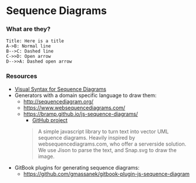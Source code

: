 # Sequence Diagrams

### What are they?

``` sequence
Title: Here is a title
A->B: Normal line
B-->C: Dashed line
C->>D: Open arrow
D-->>A: Dashed open arrow
```

### Resources

* [Visual Syntax for Sequence Diagrams](https://www.smartdraw.com/sequence-diagram/#sequenceDiagramNotations)
* Generators with a domain specific language to draw them:
    * http://sequencediagram.org/
    * https://www.websequencediagrams.com/
    * https://bramp.github.io/js-sequence-diagrams/
        * [GitHub project](https://github.com/bramp/js-sequence-diagrams)
        > A simple javascript library to turn text into vector UML sequence diagrams. Heavily inspired by websequencediagrams.com, who offer a serverside solution. We use Jison to parse the text, and Snap.svg to draw the image.
* GitBook plugins for generating sequence diagrams:
    * https://github.com/gmassanek/gitbook-plugin-js-sequence-diagram